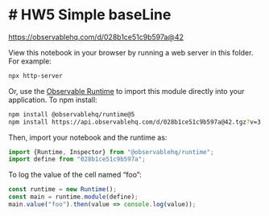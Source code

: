 # # HW5 Simple baseLine

https://observablehq.com/d/028b1ce51c9b597a@42

View this notebook in your browser by running a web server in this folder. For
example:

~~~sh
npx http-server
~~~

Or, use the [Observable Runtime](https://github.com/observablehq/runtime) to
import this module directly into your application. To npm install:

~~~sh
npm install @observablehq/runtime@5
npm install https://api.observablehq.com/d/028b1ce51c9b597a@42.tgz?v=3
~~~

Then, import your notebook and the runtime as:

~~~js
import {Runtime, Inspector} from "@observablehq/runtime";
import define from "028b1ce51c9b597a";
~~~

To log the value of the cell named “foo”:

~~~js
const runtime = new Runtime();
const main = runtime.module(define);
main.value("foo").then(value => console.log(value));
~~~
